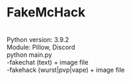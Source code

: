 # FakeMcHack
<br>
Python version: 3.9.2
<br>
Module: Pillow, Discord
<br>
python main.py
<br>
-fakechat (text) + image file
<br>
-fakehack (wurst|pvp|vape) + image file
